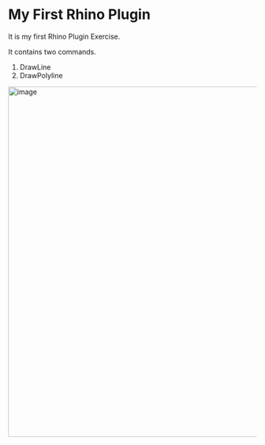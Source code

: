 # My First Rhino Plugin

It is my first Rhino Plugin Exercise. 

It contains two commands. 
1) DrawLine
2) DrawPolyline

<img width="709" alt="image" src="https://user-images.githubusercontent.com/101533381/190366987-3a153ca9-b178-45c2-afaf-cca57c368e2b.png">

